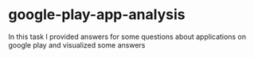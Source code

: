 # google-play-app-analysis
In this task I provided answers for some questions about applications on google play and visualized some answers
